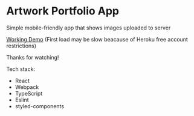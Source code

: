 # Artwork Portfolio App

Simple mobile-friendly app that shows images uploaded to server

[Working Demo](https://artwork-portfolio-app.herokuapp.com/)
(First load may be slow beacause of Heroku free account restrictions)

Thanks for watching!

Tech stack:
 - React
 - Webpack
 - TypeScript
 - Eslint
 - styled-components